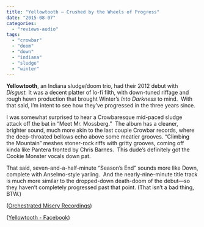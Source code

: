 ```yaml
---
title: "Yellowtooth – Crushed by the Wheels of Progress"
date: "2015-08-07"
categories: 
  - "reviews-audio"
tags: 
  - "crowbar"
  - "doom"
  - "down"
  - "indiana"
  - "sludge"
  - "winter"
---
```


**Yellowtooth**, an Indiana sludge/doom trio, had their 2012 debut with _Disgust._ It was a decent platter of lo-fi filth, with down-tuned riffage and rough hewn production that brought Winter’s _Into Darkness_ to mind.  With that said, I’m intent to see how they’ve progressed in the three years since.

I was somewhat surprised to hear a Crowbaresque mid-paced sludge attack off the bat in “Meet Mr. Mossberg.”  The album has a cleaner, brighter sound, much more akin to the last couple Crowbar records, where the deep-throated bellows echo above some meatier grooves. “Climbing the Mountain” meshes stoner-rock riffs with gritty grooves, coming off kinda like Pantera fronted by Chris Barnes.  This dude’s definitely got the Cookie Monster vocals down pat.

That said, seven-and-a-half-minute “Season’s End” sounds more like Down, complete with Anselmo-style yarling.  And the nearly-nine-minute title track is much more similar to the dropped-down death-doom of the debut—so they haven’t completely progressed past that point. (That isn’t a bad thing, BTW.)

([Orchestrated Misery Recordings](http://orchestratedmiseryrecordings.bigcartel.com/))

([Yellowtooth - Facebook](https://www.facebook.com/Yellowtoothband))
